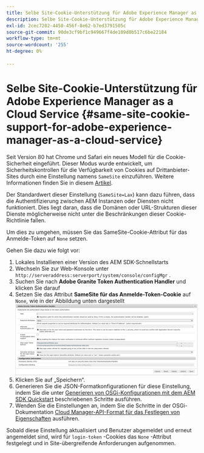 ```yaml
---
title: Selbe Site-Cookie-Unterstützung für Adobe Experience Manager as a Cloud Service
description: Selbe Site-Cookie-Unterstützung für Adobe Experience Manager as a Cloud Service
exl-id: 2cec7202-4450-456f-8e62-b7ed3791505c
source-git-commit: 90de3cf9bf1c949667f4de109d0b517c6be22184
workflow-type: tm+mt
source-wordcount: '255'
ht-degree: 0%

---
```


# Selbe Site-Cookie-Unterstützung für Adobe Experience Manager as a Cloud Service {#same-site-cookie-support-for-adobe-experience-manager-as-a-cloud-service}

Seit Version 80 hat Chrome und Safari ein neues Modell für die Cookie-Sicherheit eingeführt. Dieser Modus wurde entwickelt, um Sicherheitskontrollen für die Verfügbarkeit von Cookies auf Drittanbieter-Sites durch eine Einstellung namens `SameSite` einzuführen. Weitere Informationen finden Sie in diesem [Artikel](https://web.dev/samesite-cookies-explained/).

Der Standardwert dieser Einstellung (`SameSite=Lax`) kann dazu führen, dass die Authentifizierung zwischen AEM Instanzen oder Diensten nicht funktioniert. Dies liegt daran, dass die Domänen oder URL-Strukturen dieser Dienste möglicherweise nicht unter die Beschränkungen dieser Cookie-Richtlinie fallen.

Um dies zu umgehen, müssen Sie das SameSite-Cookie-Attribut für das Anmelde-Token auf `None` setzen.

Gehen Sie dazu wie folgt vor:

1. Lokales Installieren einer Version des AEM SDK-Schnellstarts
1. Wechseln Sie zur Web-Konsole unter `http://serveraddress:serverport/system/console/configMgr` .
1. Suchen Sie nach **Adobe Granite Token Authentication Handler** und klicken Sie darauf
1. Setzen Sie das Attribut **SameSite für das Anmelde-Token-Cookie** auf `None`, wie in der Abbildung unten dargestellt
   ![samesite](/help/security/assets/samesite1.png)
1. Klicken Sie auf „Speichern“.
1. Generieren Sie die JSON-Formatkonfigurationen für diese Einstellung, indem Sie die unter [Generieren von OSGi-Konfigurationen mit dem AEM SDK Quickstart](/help/implementing/deploying/configuring-osgi.md#generating-osgi-configurations-using-the-aem-sdk-quickstart) beschriebenen Schritte ausführen.
1. Wenden Sie die Einstellungen an, indem Sie die Schritte in der OSGi-Dokumentation [Cloud Manager-API-Format für das Festlegen von Eigenschaften](/help/implementing/deploying/configuring-osgi.md#cloud-manager-api-format-for-setting-properties) ausführen.

Sobald diese Einstellung aktualisiert und Benutzer abgemeldet und erneut angemeldet sind, wird für `login-token` -Cookies das `None` -Attribut festgelegt und in Site-übergreifende Anforderungen aufgenommen.
